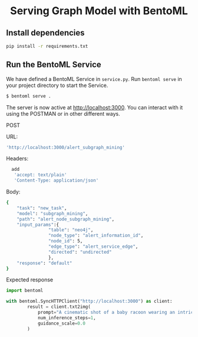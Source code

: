 <div align="center">
    <h1 align="center">Serving Graph Model with BentoML</h1>
</div>

## Install dependencies

```bash
pip install -r requirements.txt
```

## Run the BentoML Service

We have defined a BentoML Service in `service.py`. Run `bentoml serve` in your project directory to start the Service.

```python
$ bentoml serve .

```

The server is now active at [http://localhost:3000](http://localhost:3000/). You can interact with it using the POSTMAN or in other different ways.

POST

URL: 
```bash
'http://localhost:3000/alert_subgraph_mining'
```
Headers:
```bash
  add
   'accept: text/plain' 
   'Content-Type: application/json' 
   ```
Body:
```bash
{
    "task": "new_task",
    "model": "subgraph_mining",
    "path": "alert_node_subgraph_mining",
    "input_params":{  
                "table": "neo4j",
                "node_type": "alert_information_id",
                "node_id": 5,
                "edge_type": "alert_service_edge",
                "directed": "undirected"
                },
    "response": "default"
}
```

Expected response

```python
import bentoml

with bentoml.SyncHTTPClient("http://localhost:3000") as client:
        result = client.txt2img(
            prompt="A cinematic shot of a baby racoon wearing an intricate italian priest robe.",
            num_inference_steps=1,
            guidance_scale=0.0
        )
```